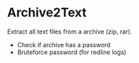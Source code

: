 # Archive2Text
Extract all text files from a archive (zip, rar).

+ Check if archive has a password
+ Bruteforce password (for redline logs)

